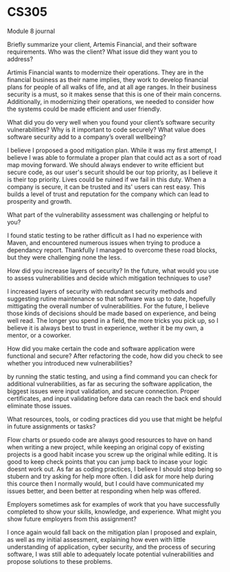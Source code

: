 # CS305
Module 8 journal

Briefly summarize your client, Artemis Financial, and their software requirements. Who was the client? What issue did they want you to address?

Artimis Financial wants to modernize their operations. They are in the financial business as their name implies, they work to develop financial plans for people of all walks of life, and at all age ranges. In their business security is a must, so it makes sense that this is one of their main concerns. Additionally, in modernizing their operations, we needed to consider how the systems could be made efficient and user friendly.

What did you do very well when you found your client’s software security vulnerabilities? Why is it important to code securely? What value does software security add to a company’s overall wellbeing?

I believe I proposed a good mitigation plan. While it was my first attempt, I believe I was able to formulate a proper plan that could act as a sort of road map moving forward. We should always endever to write efficient but secure code, as our user's securit should be our top priority, as I believe it is their top priority. Lives could be ruined if we fail in this duty. When a company is secure, it can be trusted and its' users can rest easy. This builds a level of trust and reputation for the company which can lead to prosperity and growth.

What part of the vulnerability assessment was challenging or helpful to you?

I found static testing to be rather difficult as I had no experience with Maven, and encountered numerous issues when trying to produce a dependancy report. Thankfully I managed to overcome these road blocks, but they were challenging none the less.

How did you increase layers of security? In the future, what would you use to assess vulnerabilities and decide which mitigation techniques to use?

I increased layers of security with redundant security methods and suggesting rutine maintenance so that software was up to date, hopefully mittigating the overall number of vulnerabilities. For the future, I believe those kinds of decisions should be made based on experience, and being well read. The longer you spend in a field, the more tricks you pick up, so I believe it is always best to trust in experience, wether it be my own, a mentor, or a coworker.

How did you make certain the code and software application were functional and secure? After refactoring the code, how did you check to see whether you introduced new vulnerabilities?

by running the static testing, and using a find command you can check for additional vulnerabilities, as far as securing the software application, the biggest issues were input validation, and secure connection. Proper certificates, and input validating before data can reach the back end should eliminate those issues.

What resources, tools, or coding practices did you use that might be helpful in future assignments or tasks?

Flow charts or psuedo code are always good resources to have on hand when writing a new project, while keeping an original copy of existing projects is a good habit incase you screw up the original while editing. It is good to keep check points that you can jump back to incase your logic doesnt work out. As far as coding practices, I believe I should stop being so stubern and try asking for help more often. I did ask for more help during this cource then I normally would, but I could have communicated my issues better, and been better at responding when help was offered.

Employers sometimes ask for examples of work that you have successfully completed to show your skills, knowledge, and experience. What might you show future employers from this assignment?

I once again would fall back on the mitigation plan I proposed and explain, as well as my initial assessment, explaining how even with little understanding of application, cyber security, and the process of securing software, I was still able to adequately locate potential vulnerabilities and propose solutions to these problems.

